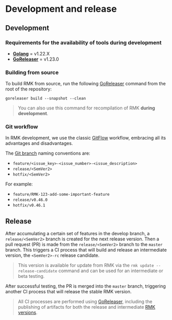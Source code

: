 # Development and release

## Development

### Requirements for the availability of tools during development

- **[Golang](https://tip.golang.org/doc/install)** = v1.22.X
- **[GoReleaser](https://goreleaser.com/install)** = v1.23.0

### Building from source

To build RMK from source, run the following [GoReleaser](https://goreleaser.com/) command from the root of the repository:

```shell
goreleaser build --snapshot --clean
```

> You can also use this command for recompilation of RMK **during development**.

### Git workflow

In RMK development, we use the classic [GitFlow](https://www.atlassian.com/git/tutorials/comparing-workflows/gitflow-workflow) workflow, 
embracing all its advantages and disadvantages.

The [Git branch](https://git-scm.com/book/en/v2/Git-Branching-Branches-in-a-Nutshell) naming conventions are:

- `feature/<issue_key>-<issue_number>-<issue_description>`
- `release/<SemVer2>`
- `hotfix/<SemVer2>`

For example:

- `feature/RMK-123-add-some-important-feature`
- `release/v0.46.0`
- `hotfix/v0.46.1`

## Release

After accumulating a certain set of features in the develop branch, 
a `release/<SemVer2>` branch is created for the next release version. 
Then a pull request (PR) is made from the `release/<SemVer2>` branch to the `master` branch. 
This triggers a CI process that will build and release an intermediate version, 
the `<SemVer2>-rc` release candidate. 

> This version is available for update from RMK via the `rmk update --release-candidate` command
> and can be used for an intermediate or beta testing. 

After successful testing, the PR is merged into the `master` branch, 
triggering another CI process that will release the stable RMK version. 

> All CI processes are performed using [GoReleaser](https://goreleaser.com/), including the publishing of artifacts 
> for both the release and intermediate [RMK versions](https://github.com/edenlabllc/rmk/releases).
